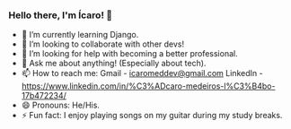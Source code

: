### Hello there, I'm Ícaro! 👋

- 🌱 I’m currently learning Django.
- 👯 I’m looking to collaborate with other devs!
- 🤔 I’m looking for help with becoming a better professional.
- 💬 Ask me about anything! (Especially about tech).
- 📫 How to reach me: Gmail - icaromeddev@gmail.com  LinkedIn - https://www.linkedin.com/in/%C3%ADcaro-medeiros-l%C3%B4bo-17b472234/ 
- 😄 Pronouns: He/His.
- ⚡ Fun fact: I enjoy playing songs on my guitar during my study breaks.

